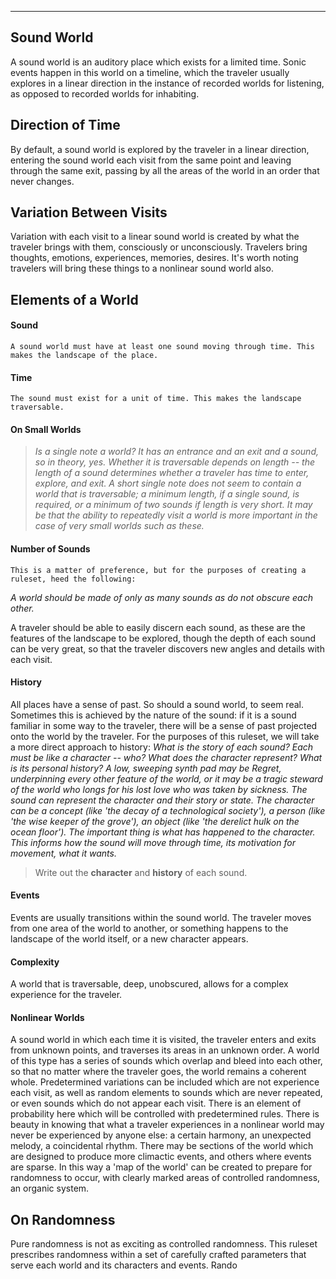 ----
## Sound World
A sound world is an auditory place which exists for a limited time. Sonic events happen in this world on a timeline, which the traveler usually explores in a linear direction in the instance of recorded worlds for listening, as opposed to recorded worlds for inhabiting.

## Direction of Time
By default, a sound world is explored by the traveler in a linear direction, entering the sound world each visit from the same point and leaving through the same exit, passing by all the areas of the world in an order that never changes.

## Variation Between Visits
Variation with each visit to a linear sound world is created by what the traveler brings with them, consciously or unconsciously. Travelers bring thoughts, emotions, experiences, memories, desires. It's worth noting travelers will bring these things to a nonlinear sound world also.

## Elements of a World
#### Sound
	A sound world must have at least one sound moving through time. This makes the landscape of the place.

#### Time
	The sound must exist for a unit of time. This makes the landscape traversable.

#### On Small Worlds
>*Is a single note a world? It has an entrance and an exit and a sound, so in theory, yes. Whether it is traversable depends on length -- the length of a sound determines whether a traveler has time to enter, explore, and exit. A short single note does not seem to contain a world that is traversable; a minimum length, if a single sound, is required, or a minimum of two sounds if length is very short. It may be that the ability to repeatedly visit a world is more important in the case of very small worlds such as these.*

#### Number of Sounds
	This is a matter of preference, but for the purposes of creating a ruleset, heed the following: 
*A world should be made of only as many sounds as do not obscure each other.*

A traveler should be able to easily discern each sound, as these are the features of the landscape to be explored, though the depth of each sound can be very great, so that the traveler discovers new angles and details with each visit.

#### History
All places have a sense of past. So should a sound world, to seem real. Sometimes this is achieved by the nature of the sound: if it is a sound familiar in some way to the traveler, there will be a sense of past projected onto the world by the traveler. For the purposes of this ruleset, we will take a more direct approach to history:
*What is the story of each sound? Each must be like a character -- who? What does the character represent? What is its personal history? A low, sweeping synth pad may be Regret, underpinning every other feature of the world, or it may be a tragic steward of the world who longs for his lost love who was taken by sickness. The sound can represent the character and their story or state. The character can be a concept (like 'the decay of a technological society'), a person (like 'the wise keeper of the grove'), an object (like 'the derelict hulk on the ocean floor'). The important thing is what has happened to the character. This informs how the sound will move through time, its motivation for movement, what it wants.*

> Write out the **character** and **history** of each sound.

#### Events
Events are usually transitions within the sound world. The traveler moves from one area of the world to another, or something happens to the landscape of the world itself, or a new character appears.

#### Complexity
A world that is traversable, deep, unobscured, allows for a complex experience for the traveler.

#### Nonlinear Worlds
A sound world in which each time it is visited, the traveler enters and exits from unknown points, and traverses its areas in an unknown order. A world of this type has a series of sounds which overlap and bleed into each other, so that no matter where the traveler goes, the world remains a coherent whole. Predetermined variations can be included which are not experience each visit, as well as random elements to sounds which are never repeated, or even sounds which do not appear each visit. There is an element of probability here which will be controlled with predetermined rules. There is beauty in knowing that what a traveler experiences in a nonlinear world may never be experienced by anyone else: a certain harmony, an unexpected melody, a coincidental rhythm. There may be sections of the world which are designed to produce more climactic events, and others where events are sparse. In this way a 'map of the world' can be created to prepare for randomness to occur, with clearly marked areas of controlled randomness, an organic system.

## On Randomness
Pure randomness is not as exciting as controlled randomness. This ruleset prescribes randomness within a set of carefully crafted parameters that serve each world and its characters and events. Rando

